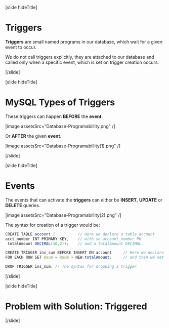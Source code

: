 [slide hideTitle]

# Triggers

**Triggers** are small named programs in our database, which wait for a given event to occur.

We do not call triggers explicitly, they are attached to our database and called only when a specific event, which is set on trigger creation occurs.

[/slide]

[slide hideTitle]

# MySQL Types of Triggers

These triggers can happen **BEFORE** the **event**.

[image assetsSrc="Database-Programabillity.png" /]

Or **AFTER** the given **event**.

[image assetsSrc="Database-Programabillity(1).png" /]

[/slide]

[slide hideTitle]

# Events

The events that can activate the **triggers** can either be **INSERT**, **UPDATE** or **DELETE** queries.

[image assetsSrc="Database-Programabillity(2).png" /]

The syntax for creation of a trigger would be: 

```java
CREATE TABLE account (          // Here we declare a table account
acct_number INT PRIMARY KEY,    // with sn account_number PK
 totalAmount DECIMAL(10,2));    // and a totalAmount DECIMAL.

CREATE TRIGGER ins_sum BEFORE INSERT ON account     // Here we declare a BEFORE INSERT Trigger on the table account
FOR EACH ROW SET @sum = @sum + NEW.totalAmount;     // and then we set the sum to each rool to be equal to the sum and the new total amount

DROP TRIGGER ins_sum; // The syntax for dropping a trigger
```

[/slide]

[slide hideTitle]
# Problem with Solution: Triggered

[/slide]

